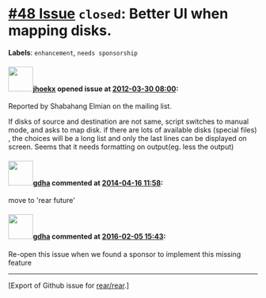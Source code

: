 [\#48 Issue](https://github.com/rear/rear/issues/48) `closed`: Better UI when mapping disks.
============================================================================================

**Labels**: `enhancement`, `needs sponsorship`

#### <img src="https://avatars.githubusercontent.com/u/783473?v=4" width="50">[jhoekx](https://github.com/jhoekx) opened issue at [2012-03-30 08:00](https://github.com/rear/rear/issues/48):

Reported by Shabahang Elmian on the mailing list.

If disks of source and destination are not same, script switches to
manual mode, and asks to map disk. if there are lots of available disks
(special files) , the choices will be a long list and only the last
lines can be displayed on screen. Seems that it needs formatting on
output(eg. less the output)

#### <img src="https://avatars.githubusercontent.com/u/888633?u=cdaeb31efcc0048d3619651aa18dd4b76e636b21&v=4" width="50">[gdha](https://github.com/gdha) commented at [2014-04-16 11:58](https://github.com/rear/rear/issues/48#issuecomment-40590445):

move to 'rear future'

#### <img src="https://avatars.githubusercontent.com/u/888633?u=cdaeb31efcc0048d3619651aa18dd4b76e636b21&v=4" width="50">[gdha](https://github.com/gdha) commented at [2016-02-05 15:43](https://github.com/rear/rear/issues/48#issuecomment-180408440):

Re-open this issue when we found a sponsor to implement this missing
feature

------------------------------------------------------------------------

\[Export of Github issue for
[rear/rear](https://github.com/rear/rear).\]
